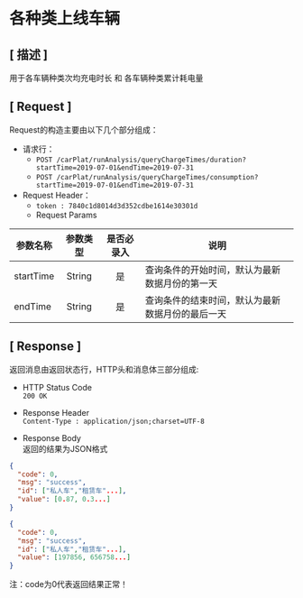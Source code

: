 # 各种类上线车辆

## [ 描述 ]

用于各车辆种类次均充电时长 和 各车辆种类累计耗电量

## [ Request ]

Request的构造主要由以下几个部分组成：

+ 请求行：
  + `POST /carPlat/runAnalysis/queryChargeTimes/duration?startTime=2019-07-01&endTime=2019-07-31`
  + `POST /carPlat/runAnalysis/queryChargeTimes/consumption?startTime=2019-07-01&endTime=2019-07-31`
+ Request Header：
  + `token : 7840c1d8014d3d352cdbe1614e30301d`
  + Request Params  

参数名称|参数类型|是否必录入|说明
--|:--:|:--:|--
startTime | String | 是 | 查询条件的开始时间，默认为最新数据月份的第一天
endTime | String | 是 | 查询条件的结束时间，默认为最新数据月份的最后一天

## [ Response ]

返回消息由返回状态行，HTTP头和消息体三部分组成:

+ HTTP Status Code  
`200 OK`

+ Response Header  
`Content-Type : application/json;charset=UTF-8`

+ Response Body  
返回的结果为JSON格式

``` json
{
  "code": 0,
  "msg": "success",
  "id": ["私人车","租赁车"...],
  "value": [0.87, 0.3...]
}

{
  "code": 0,
  "msg": "success",
  "id": ["私人车","租赁车"...],
  "value": [197856, 656758...]
}
```

注：code为0代表返回结果正常！
